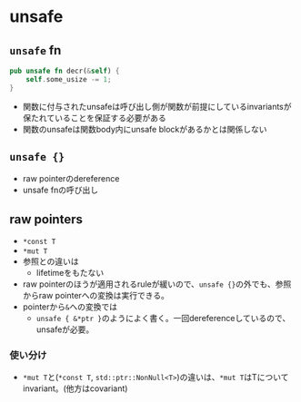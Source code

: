# unsafe

## `unsafe` fn

```rust
pub unsafe fn decr(&self) {
    self.some_usize -= 1; 
}
```

* 関数に付与されたunsafeは呼び出し側が関数が前提にしているinvariantsが保たれていることを保証する必要がある
* 関数のunsafeは関数body内にunsafe blockがあるかとは関係しない


## `unsafe {}`

* raw pointerのdereference
* unsafe fnの呼び出し

## raw pointers

* `*const T`
* `*mut T`
* 参照との違いは
  * lifetimeをもたない
* raw pointerのほうが適用されるruleが緩いので、`unsafe {}`の外でも、参照からraw pointerへの変換は実行できる。
* pointerから`&`への変換では
  * `unsafe { &*ptr }`のようによく書く。一回dereferenceしているので、unsafeが必要。

### 使い分け

* `*mut T`と(`*const T`, `std::ptr::NonNull<T>`)の違いは、`*mut T`はTについてinvariant。(他方はcovariant)
